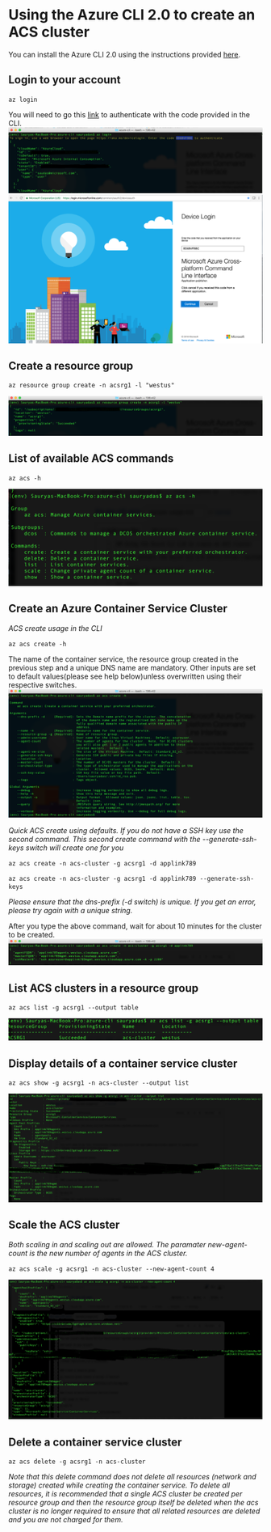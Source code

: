 # Using the Azure CLI 2.0 to create an ACS cluster

You can install the Azure CLI 2.0 using the instructions provided [here](https://github.com/Azure/azure-cli).

## Login to your account
```
az login 
```
You will need to go this [link](https://login.microsoftonline.com/common/oauth2/deviceauth) to authenticate with the code provided in the CLI.
![type command](https://github.com/sauryadas/Az-py-cli-acs/blob/master/media/login.png)
![browser](https://github.com/sauryadas/Az-py-cli-acs/blob/master/media/login-browser.png)


## Create a resource group
```
az resource group create -n acsrg1 -l "westus"
```
![Image resource group create](https://github.com/sauryadas/Az-py-cli-acs/blob/master/media/rg-create.png)


## List of available ACS commands
```
az acs -h
```
![ACS command usage](https://github.com/sauryadas/Az-py-cli-acs/blob/master/media/acs-command-usage-help.png)


## Create an Azure Container Service Cluster

*ACS create usage in the CLI*
```
az acs create -h
```
The name of the container service, the resource group created in the previous step and a unique DNS name are mandatory. 
Other inputs are set to default values(please see help below)unless overwritten using their respective switches.
![Image ACS create help](https://github.com/sauryadas/Az-py-cli-acs/blob/master/media/create-help.png)

*Quick ACS create using defaults. If you do not have a SSH key use the second command. This second create command with the --generate-ssh-keys switch will create one for you*
```
az acs create -n acs-cluster -g acsrg1 -d applink789
```
```
az acs create -n acs-cluster -g acsrg1 -d applink789 --generate-ssh-keys
```
*Please ensure that the dns-prefix (-d switch) is unique. If you get an error, please try again with a unique string.*

After you type the above command, wait for about 10 minutes for the cluster to be created.
![Image ACS create](https://github.com/sauryadas/Az-py-cli-acs/blob/master/media/cluster-create.png)


## List ACS clusters in a resource group
```
az acs list -g acsrg1 --output table
```
![Image ACS list](https://github.com/sauryadas/Az-py-cli-acs/blob/master/media/acs-list.png)


## Display details of a container service cluster
```
az acs show -g acsrg1 -n acs-cluster --output list
```
![Image ACS list](https://github.com/sauryadas/Az-py-cli-acs/blob/master/media/acs-show.png)


## Scale the ACS cluster
*Both scaling in and scaling out are allowed. The paramater new-agent-count is the new number of agents in the ACS cluster.*
```
az acs scale -g acsrg1 -n acs-cluster --new-agent-count 4
```
![Image ACS scale](https://github.com/sauryadas/Az-py-cli-acs/blob/master/media/acs-scale.png)

## Delete a container service cluster
```
az acs delete -g acsrg1 -n acs-cluster 
```
*Note that this delete command does not delete all resources (network and storage) created while creating the container service. To delete all resources, it is recommended that a single ACS cluster be created per resource group and then the resource group itself be deleted when the acs cluster is no longer required to ensure that all related resources are deleted and you are not charged for them.*
